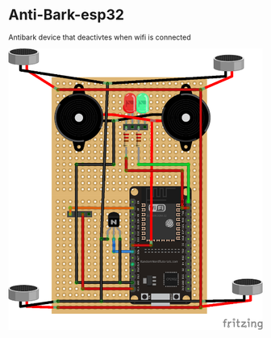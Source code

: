 # Anti-Bark-esp32
Antibark device that deactivtes when wifi is connected

![Anti Bark Image Fritz](antibark.png)
